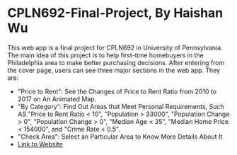 # CPLN692-Final-Project, By Haishan Wu
This web app is a final project for CPLN692 in University of Pennsylvania. The
main idea of this project is to help first-time homebuyers in the Philadelphia
area to make better purchasing decisions. After entering from the cover page,
users can see three major sections in the web app. They are:
- "Price to Rent": See the Changes of Price to Rent Ratio from 2010 to 2017 on An Animated Map.
- "By Category": Find Out Areas that Meet Personal Requirements, Such AS "Price to Rent Ratio < 10", "Population > 33000", "Population Change > 0", "Population Change > 0", "Median Age < 35", "Median Home Price < 154000", and "Crime Rate < 0.5".
- "Check Area": Select an Particular Area to Know More Details About It
- [Link to Website](http://gallant-mestorf-5851da.bitballoon.com/)
